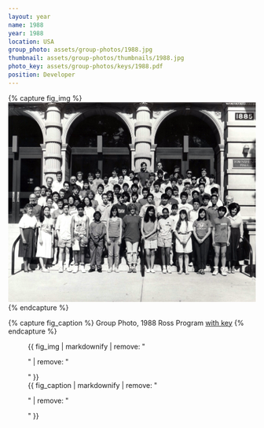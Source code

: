 ```yaml
---
layout: year
name: 1988
year: 1988
location: USA
group_photo: assets/group-photos/1988.jpg
thumbnail: assets/group-photos/thumbnails/1988.jpg
photo_key: assets/group-photos/keys/1988.pdf
position: Developer
---
```

{% capture fig_img %}
[![1988](/assets/group-photos/1988.jpg)](/assets/group-photos/keys/1988.pdf)
{% endcapture %}

{% capture fig_caption %}
Group Photo, 1988 Ross Program [with key](/assets/group-photos/keys/1988.pdf)
{% endcapture %}

<figure>
  {{ fig_img | markdownify | remove: "<p>" | remove: "</p>" }}
  <figcaption>{{ fig_caption | markdownify | remove: "<p>" | remove: "</p>" }}</figcaption>
</figure>
